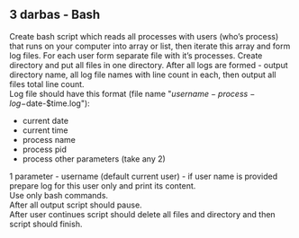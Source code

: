 ## 3 darbas - Bash

Create bash script which reads all processes with users (who’s process) that runs on your computer into array or list, then iterate this array and form log files. For each user form separate file with it’s processes. Create directory and put all files in one directory.  After all logs are formed - output directory name, all log file names with line count in each, then output all files total line count. <br>
Log file should have this format (file name "$username-process-log-$date-$time.log"):
* current date 
* current time
* process name
* process pid
* process other parameters (take any 2)

1 parameter - username (default current user) - if user name is provided prepare log for this user only and print its content. <br>
Use only bash commands.  <br>
After all output script should pause. <br>
After user continues script should delete all files and directory and then script should finish. 